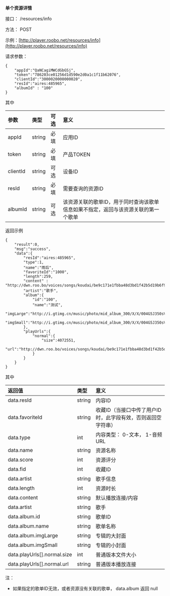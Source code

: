 **单个资源详情**

接口： /resources/info

方法： POST

示例：[http://player.roobo.net/resources/info](http://player.roobo.net/resources/info)

请求参数：

```
{
    "appId":"QaNCagiMWCdGbGSj",
    "token":"786203ce01256d1d590e2d0a1c1f11b62076",
    "clientId":"3000020000000020",
    "resId":"aires:485965",
    "albumId" : "100"
}
```

其中

| 参数 | 类型 | 可选 | 意义 |
| :--- | :--- | :--- | :--- |
| appId | string | 必填 | 应用ID |
| token | string | 必填 | 产品TOKEN |
| clientId | string | 可选 | 设备ID |
| resId | string | 必填 | 需要查询的资源ID |
| albumId | string | 可选 | 该资源关联的歌单ID，用于同时查询该歌单信息如果不指定，返回与该资源关联的第一个歌单 |

返回示例

```
{
    "result":0,
    "msg":"success",
    "data":{
        "resId":"aires:485965",
        "type":1,
        "name":"雨后",
        "favoriteId":"1000",
        "length":259,
        "content" : "http://dwn.roo.bo/voices/songs/koudai/be9c171e1fbba48d3bd1f42b5d19b6f9.mp3",
        "artist":"歌手",
        "album":{
            "id":"100",
            "name":"测试",
            "imgLarge":"http://i.gtimg.cn/music/photo/mid_album_300/X/X/004G5J350sVsXX.jpg",
            "imgSmall":"http://i.gtimg.cn/music/photo/mid_album_300/X/X/004G5J350sVsXX.jpg"
        },
        "playUrls":{
            "normal":{
                "size":4072551,
                "url":"http://dwn.roo.bo/voices/songs/koudai/be9c171e1fbba48d3bd1f42b5d19b6f9.mp3"
            }
        }
    }
}
```

其中

| 返回值 | 类型 | 意义 |
| :--- | :--- | :--- |
| data.resId | string | 内容ID |
| data.favoriteId | string | 收藏ID（当接口中传了用户ID时，此字段有效，否则返回空字符串） |
| data.type | int | 内容类型： 0-文本， 1-音频URL |
| data.name | string | 资源名称 |
| data.score | int | 资源评分 |
| data.fid | int | 收藏ID |
| data.artist | string | 歌手信息 |
| data.length | int | 资源时长 |
| data.content | string | 默认播放连接/内容 |
| data.artist | string | 歌手 |
| data.album.id | string | 歌单ID |
| data.album.name | string | 歌单名称 |
| data.album.imgLarge | string | 专辑的大封面 |
| data.album.imgSmall | string | 专辑的小封面 |
| data.playUrls\[\].normal.size | int | 普通版本文件大小 |
| data.playUrls\[\].normal.url | string | 普通版本播放连接 |

注：

* 如果指定的歌单ID无效，或者资源没有关联的歌单， data.album 返回 null



